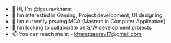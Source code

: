 - 👋 Hi, I’m @igauravkharat
- 👀 I’m interested in Gaming, Project development, UI designing.
- 🌱 I’m currently prsuing MCA (Masters in Computer Application)
- 💞️ I’m looking to collaborate on S/W development projects
- 📫 You can reach me at - kharatgaurav17@gmail.com

<!---
igauravkharat/igauravkharat is a ✨ special ✨ repository because its `README.md` (this file) appears on your GitHub profile.
You can click the Preview link to take a look at your changes.
--->
